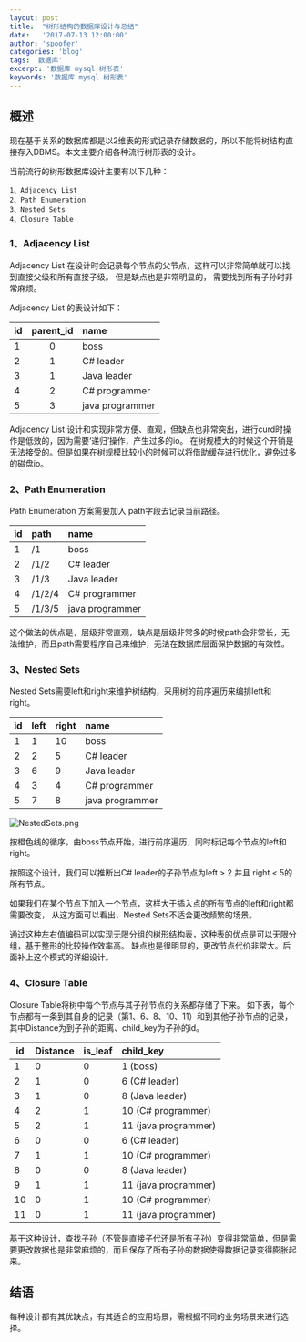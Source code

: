 ```yaml
---
layout: post
title:  "树形结构的数据库设计与总结"
date:   '2017-07-13 12:00:00'
author: 'spoofer'
categories: 'blog'
tags: '数据库'
excerpt: '数据库 mysql 树形表'
keywords: '数据库 mysql 树形表'
---
```


## 概述
现在基于关系的数据库都是以2维表的形式记录存储数据的，所以不能将树结构直接存入DBMS。本文主要介绍各种流行树形表的设计。

当前流行的树形数据库设计主要有以下几种：

```
1、Adjacency List
2、Path Enumeration
3、Nested Sets
4、Closure Table
```

### 1、Adjacency List

Adjacency List 在设计时会记录每个节点的父节点，这样可以非常简单就可以找到直接父级和所有直接子级。
但是缺点也是非常明显的， 需要找到所有子孙时非常麻烦。

 Adjacency List 的表设计如下：

| id        | parent_id           | name |
| ------------- |:-------------:| :---------|
| 1      | 0 | boss |
| 2      | 1 | C# leader |
| 3      | 1 | Java leader |
| 4      | 2 | C# programmer |
| 5      | 3 | java programmer |

Adjacency List 设计和实现非常方便、直观，但缺点也非常突出，进行curd时操作是低效的，因为需要‘递归’操作，产生过多的io。
在树规模大的时候这个开销是无法接受的。但是如果在树规模比较小的时候可以将借助缓存进行优化，避免过多的磁盘io。

### 2、Path Enumeration

Path Enumeration 方案需要加入 path字段去记录当前路径。

| id        | path          | name |
| ------------- |:-------------| :---------|
| 1      | /1 | boss |
| 2      | /1/2 | C# leader |
| 3      | /1/3 | Java leader |
| 4      | /1/2/4 | C# programmer |
| 5      | /1/3/5 | java programmer |

这个做法的优点是，层级非常直观，缺点是层级非常多的时候path会非常长，无法维护，而且path需要程序自己来维护，无法在数据库层面保护数据的有效性。


### 3、Nested Sets

Nested Sets需要left和right来维护树结构，采用树的前序遍历来编排left和right。


| id        | left  | right | name |
| ------------- |:-------------| :---------|:--------|
| 1      | 1 | 10 | boss |
| 2      | 2 | 5 | C# leader |
| 3      | 6 | 9 | Java leader |
| 4      | 3 | 4 | C# programmer |
| 5      | 7 | 8 | java programmer |


![NestedSets.png][1]


按橙色线的循序，由boss节点开始，进行前序遍历，同时标记每个节点的left和right。

按照这个设计，我们可以推断出C# leader的子孙节点为left > 2 并且 right < 5的所有节点。


如果我们在某个节点下加入一个节点，这样大于插入点的所有节点的left和right都需要改变，
从这方面可以看出，Nested Sets不适合更改频繁的场景。

通过这种左右值编码可以实现无限分组的树形结构表，这种表的优点是可以无限分组，基于整形的比较操作效率高。
缺点也是很明显的，更改节点代价非常大。后面补上这个模式的详细设计。

### 4、Closure Table

Closure Table将树中每个节点与其子孙节点的关系都存储了下来。
如下表，每个节点都有一条到其自身的记录（第1、6、8、10、11）和到其他子孙节点的记录，其中Distance为到子孙的距离、child_key为子孙的id。


| id        | Distance  | is_leaf | child_key |
| ------------- |:-------------| :---------|:--------|
| 1      | 0 | 0 | 1 (boss) |
| 2      | 1 | 0 | 6 (C# leader) |
| 3      | 1 | 0 | 8 (Java leader) |
| 4      | 2 | 1 | 10 (C# programmer) |
| 5      | 2 | 1 | 11 (java programmer) |
| 6      | 0 | 0 | 6 (C# leader) |
| 7      | 1 | 1 | 10 (C# programmer) |
| 8      | 0 | 0 | 8 (Java leader) |
| 9      | 1 | 1 | 11 (java programmer) |
| 10     | 0 | 1 | 10 (C# programmer) |
| 11     | 0 | 1 | 11 (java programmer) |


基于这种设计，查找子孙（不管是直接子代还是所有子孙）变得非常简单，但是需要更改数据也是非常麻烦的，而且保存了所有子孙的数据使得数据记录变得膨胀起来。

## 结语

每种设计都有其优缺点，有其适合的应用场景，需根据不同的业务场景来进行选择。























[1]: http://www.spoofer.top/assets/images/2017/07/树形.png
